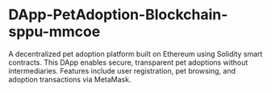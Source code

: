 # DApp-PetAdoption-Blockchain-sppu-mmcoe
A decentralized pet adoption platform built on Ethereum using Solidity smart contracts. This DApp enables secure, transparent pet adoptions without intermediaries. Features include user registration, pet browsing, and adoption transactions via MetaMask.
